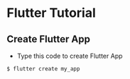 # Flutter Tutorial

## Create Flutter App

- Type this code to create Flutter App

```
$ flutter create my_app
```
